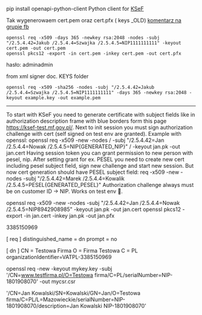 
pip install openapi-python-client
Python client for [KSeF](https://ksef-test.mf.gov.pl/)


Tak wygenerowaem cert.pem oraz cert.pfx  ( keys _OLD)
[komentarz na grupie fb](https://www.facebook.com/groups/ksefdevelopers/)
```
openssl req -x509 -days 365 -newkey rsa:2048 -nodes -subj "/2.5.4.42=Jakub /2.5.4.4=Szwajka /2.5.4.5=NIP1111111111" -keyout cert.pem -out cert.pem 
openssl pkcs12 -export -in cert.pem -inkey cert.pem -out cert.pfx
```
hasło: adminadmin



from xml signer doc. KEYS folder
```
openssl req -x509 -sha256 -nodes -subj "/2.5.4.42=Jakub /2.5.4.4=Szwajka /2.5.4.5=NIP1111111111" -days 365 -newkey rsa:2048 -keyout example.key -out example.pem
```


----
To start with KSeF you need to generate certificate with subject fields like in authorization description frame with blue borders form this page https://ksef-test.mf.gov.pl/.
Next to init session you must sign authorization challenge with cert (self signed on test env are granted).
Example with openssl:
openssl req -x509 -new -nodes
/ -subj "/2.5.4.42=Jan /2.5.4.4=Nowak /2.5.4.5=NIP{GENERATED_NIP}"
/ -keyout jan.pk -out jan.cert
Having session token you can grant permission to new person with pesel, nip.
After setting grant for ex. PESEL you need to create new cert including pesel subject field, sign new challenge and start new session.
But now cert generation should have PESEL subject field:
req -x509 -new -nodes -subj "/2.5.4.42=Marek /2.5.4.4=Kowalik /2.5.4.5=PESEL{GENERATED_PESEL}"
Authorization challenge always must be on customer ID -> NIP.
Works on test env 🙂.




openssl req -x509 -new -nodes -subj "/2.5.4.42=Jan /2.5.4.4=Nowak /2.5.4.5=NIP8942908985" -keyout jan.pk -out jan.cert
openssl pkcs12 -export -in jan.cert -inkey jan.pk -out jan.pfx


3385150969

[ req ]
distinguished_name = dn
prompt = no

[ dn ]
CN = Testowa Firma
O = Firma Testowa
C = PL
organizationIdentifier=VATPL-3385150969

openssl req -new -keyout mykey.key -subj '/CN=www.testfirma.pl/O=Testowa firma/C=PL/serialNumber=NIP-1801908070' -out mycsr.csr

'/CN=Jan Kowalski/SN=Kowalski/GN=Jan/O=Testowa firma/C=PL/L=Mazowieckie/serialNumber=NIP-1801908070/description=Jan Kowalski NIP-1801908070'